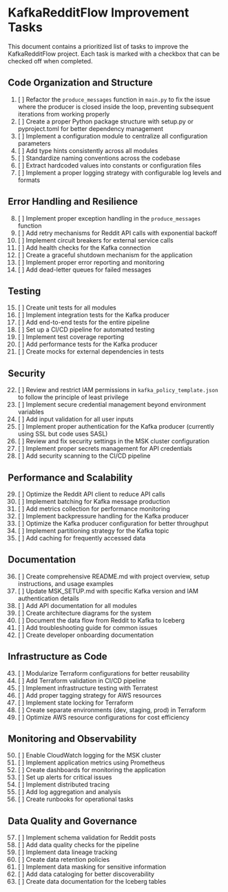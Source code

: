 # KafkaRedditFlow Improvement Tasks

This document contains a prioritized list of tasks to improve the KafkaRedditFlow project. Each task is marked with a checkbox that can be checked off when completed.

## Code Organization and Structure

1. [ ] Refactor the `produce_messages` function in `main.py` to fix the issue where the producer is closed inside the loop, preventing subsequent iterations from working properly
2. [ ] Create a proper Python package structure with setup.py or pyproject.toml for better dependency management
3. [ ] Implement a configuration module to centralize all configuration parameters
4. [ ] Add type hints consistently across all modules
5. [ ] Standardize naming conventions across the codebase
6. [ ] Extract hardcoded values into constants or configuration files
7. [ ] Implement a proper logging strategy with configurable log levels and formats

## Error Handling and Resilience

8. [ ] Implement proper exception handling in the `produce_messages` function
9. [ ] Add retry mechanisms for Reddit API calls with exponential backoff
10. [ ] Implement circuit breakers for external service calls
11. [ ] Add health checks for the Kafka connection
12. [ ] Create a graceful shutdown mechanism for the application
13. [ ] Implement proper error reporting and monitoring
14. [ ] Add dead-letter queues for failed messages

## Testing

15. [ ] Create unit tests for all modules
16. [ ] Implement integration tests for the Kafka producer
17. [ ] Add end-to-end tests for the entire pipeline
18. [ ] Set up a CI/CD pipeline for automated testing
19. [ ] Implement test coverage reporting
20. [ ] Add performance tests for the Kafka producer
21. [ ] Create mocks for external dependencies in tests

## Security

22. [ ] Review and restrict IAM permissions in `kafka_policy_template.json` to follow the principle of least privilege
23. [ ] Implement secure credential management beyond environment variables
24. [ ] Add input validation for all user inputs
25. [ ] Implement proper authentication for the Kafka producer (currently using SSL but code uses SASL)
26. [ ] Review and fix security settings in the MSK cluster configuration
27. [ ] Implement proper secrets management for API credentials
28. [ ] Add security scanning to the CI/CD pipeline

## Performance and Scalability

29. [ ] Optimize the Reddit API client to reduce API calls
30. [ ] Implement batching for Kafka message production
31. [ ] Add metrics collection for performance monitoring
32. [ ] Implement backpressure handling for the Kafka producer
33. [ ] Optimize the Kafka producer configuration for better throughput
34. [ ] Implement partitioning strategy for the Kafka topic
35. [ ] Add caching for frequently accessed data

## Documentation

36. [ ] Create comprehensive README.md with project overview, setup instructions, and usage examples
37. [ ] Update MSK_SETUP.md with specific Kafka version and IAM authentication details
38. [ ] Add API documentation for all modules
39. [ ] Create architecture diagrams for the system
40. [ ] Document the data flow from Reddit to Kafka to Iceberg
41. [ ] Add troubleshooting guide for common issues
42. [ ] Create developer onboarding documentation

## Infrastructure as Code

43. [ ] Modularize Terraform configurations for better reusability
44. [ ] Add Terraform validation in CI/CD pipeline
45. [ ] Implement infrastructure testing with Terratest
46. [ ] Add proper tagging strategy for AWS resources
47. [ ] Implement state locking for Terraform
48. [ ] Create separate environments (dev, staging, prod) in Terraform
49. [ ] Optimize AWS resource configurations for cost efficiency

## Monitoring and Observability

50. [ ] Enable CloudWatch logging for the MSK cluster
51. [ ] Implement application metrics using Prometheus
52. [ ] Create dashboards for monitoring the application
53. [ ] Set up alerts for critical issues
54. [ ] Implement distributed tracing
55. [ ] Add log aggregation and analysis
56. [ ] Create runbooks for operational tasks

## Data Quality and Governance

57. [ ] Implement schema validation for Reddit posts
58. [ ] Add data quality checks for the pipeline
59. [ ] Implement data lineage tracking
60. [ ] Create data retention policies
61. [ ] Implement data masking for sensitive information
62. [ ] Add data cataloging for better discoverability
63. [ ] Create data documentation for the Iceberg tables
